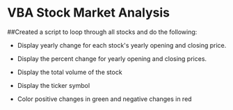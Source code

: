 # VBA Stock Market Analysis

##Created a script to loop through all stocks and do the following:


* Display yearly change for each stock's yearly opening and closing price.

* Display the percent change for yearly opening and closing prices.

* Display the total volume of the stock

* Display the ticker symbol
 
* Color positive changes in green and negative changes in red
